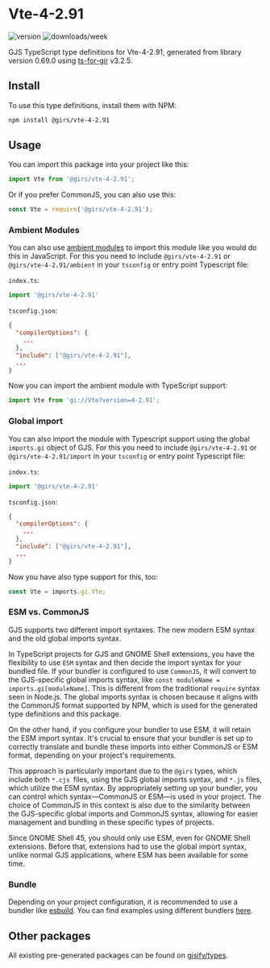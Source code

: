 
# Vte-4-2.91

![version](https://img.shields.io/npm/v/@girs/vte-4-2.91)
![downloads/week](https://img.shields.io/npm/dw/@girs/vte-4-2.91)


GJS TypeScript type definitions for Vte-4-2.91, generated from library version 0.69.0 using [ts-for-gir](https://github.com/gjsify/ts-for-gir) v3.2.5.


## Install

To use this type definitions, install them with NPM:
```bash
npm install @girs/vte-4-2.91
```

## Usage

You can import this package into your project like this:
```ts
import Vte from '@girs/vte-4-2.91';
```

Or if you prefer CommonJS, you can also use this:
```ts
const Vte = require('@girs/vte-4-2.91');
```

### Ambient Modules

You can also use [ambient modules](https://github.com/gjsify/ts-for-gir/tree/main/packages/cli#ambient-modules) to import this module like you would do this in JavaScript.
For this you need to include `@girs/vte-4-2.91` or `@girs/vte-4-2.91/ambient` in your `tsconfig` or entry point Typescript file:

`index.ts`:
```ts
import '@girs/vte-4-2.91'
```

`tsconfig.json`:
```json
{
  "compilerOptions": {
    ...
  },
  "include": ["@girs/vte-4-2.91"],
  ...
}
```

Now you can import the ambient module with TypeScript support: 

```ts
import Vte from 'gi://Vte?version=4-2.91';
```

### Global import

You can also import the module with Typescript support using the global `imports.gi` object of GJS.
For this you need to include `@girs/vte-4-2.91` or `@girs/vte-4-2.91/import` in your `tsconfig` or entry point Typescript file:

`index.ts`:
```ts
import '@girs/vte-4-2.91'
```

`tsconfig.json`:
```json
{
  "compilerOptions": {
    ...
  },
  "include": ["@girs/vte-4-2.91"],
  ...
}
```

Now you have also type support for this, too:

```ts
const Vte = imports.gi.Vte;
```


### ESM vs. CommonJS

GJS supports two different import syntaxes. The new modern ESM syntax and the old global imports syntax.

In TypeScript projects for GJS and GNOME Shell extensions, you have the flexibility to use `ESM` syntax and then decide the import syntax for your bundled file. If your bundler is configured to use `CommonJS`, it will convert to the GJS-specific global imports syntax, like `const moduleName = imports.gi[moduleName]`. This is different from the traditional `require` syntax seen in Node.js. The global imports syntax is chosen because it aligns with the CommonJS format supported by NPM, which is used for the generated type definitions and this package.

On the other hand, if you configure your bundler to use ESM, it will retain the ESM import syntax. It's crucial to ensure that your bundler is set up to correctly translate and bundle these imports into either CommonJS or ESM format, depending on your project's requirements.

This approach is particularly important due to the `@girs` types, which include both `*.cjs `files, using the GJS global imports syntax, and `*.js` files, which utilize the ESM syntax. By appropriately setting up your bundler, you can control which syntax—CommonJS or ESM—is used in your project. The choice of CommonJS in this context is also due to the similarity between the GJS-specific global imports and CommonJS syntax, allowing for easier management and bundling in these specific types of projects.

Since GNOME Shell 45, you should only use ESM, even for GNOME Shell extensions. Before that, extensions had to use the global import syntax, unlike normal GJS applications, where ESM has been available for some time.

### Bundle

Depending on your project configuration, it is recommended to use a bundler like [esbuild](https://esbuild.github.io/). You can find examples using different bundlers [here](https://github.com/gjsify/ts-for-gir/tree/main/examples).

## Other packages

All existing pre-generated packages can be found on [gjsify/types](https://github.com/gjsify/types).

